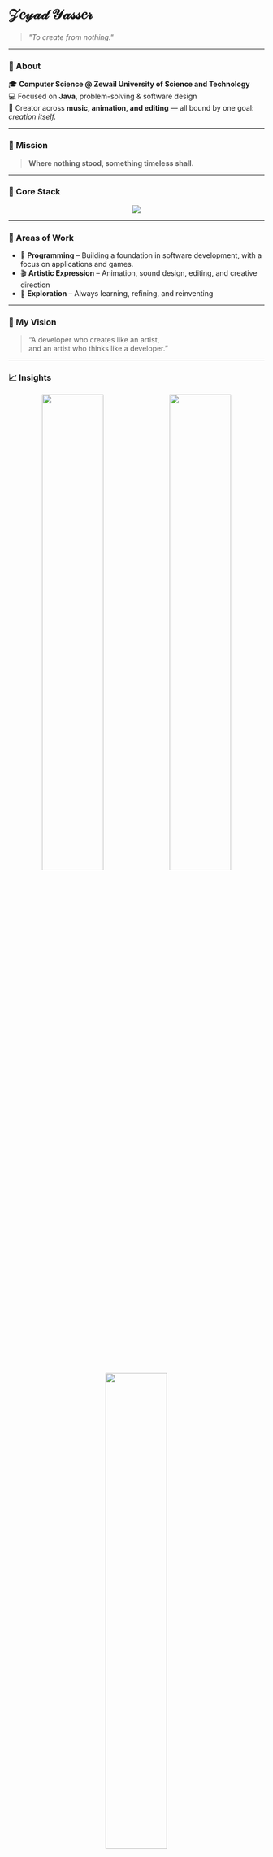 # 𝒵𝑒𝓎𝒶𝒹 𝒴𝒶𝓈𝓈𝑒𝓇

> *"To create from nothing."*  

---

### 👤 About  
🎓 **Computer Science @ Zewail University of Science and Technology**  
💻 Focused on **Java**, problem-solving & software design  
🎨 Creator across **music, animation, and editing** — all bound by one goal: *creation itself.*  

---

### 🧭 Mission  
> **Where nothing stood, something timeless shall.**

---

### 🔧 Core Stack
<p align="center">
  <img src="https://skillicons.dev/icons?i=java,python,github,vscode,blender&perline=6" />
</p>

---

### 🌌 Areas of Work  
- 🧠 **Programming** – Building a foundation in software development, with a focus on applications and games.
- 🎬 **Artistic Expression** – Animation, sound design, editing, and creative direction  
- 🌱 **Exploration** – Always learning, refining, and reinventing  

---

### 🧩 My Vision  
> “A developer who creates like an artist,  
> and an artist who thinks like a developer.”

---

### 📈 Insights  
<p align="center">
  <img src="https://github-readme-streak-stats.herokuapp.com/?user=ZeyadYasser114&theme=transparent&hide_border=true" width="49%"/>
  <img src="https://github-readme-stats.vercel.app/api?username=ZeyadYasser114&show_icons=true&hide_title=true&theme=transparent&hide_border=true" width="49%"/>
</p>

<p align="center">
  <img src="https://github-readme-stats.vercel.app/api/top-langs/?username=ZeyadYasser114&layout=compact&theme=transparent&hide_title=true&hide_border=true" width="49%"/>
  <img src="https://github-readme-activity-graph.vercel.app/graph?username=ZeyadYasser114&theme=github-compact&hide_border=true" width="98%"/>
</p>

---

<p align="center">
  <sub>Built with intention. Driven by curiosity.</sub>
</p>
